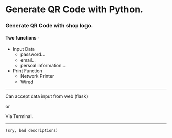 Generate QR Code with Python.
===

### Generate QR Code with shop logo.
#### Two functions - 
+ Input Data
  + password...
  + email...
  + persoal information...
+ Print Function
  + Network Printer
  + Wired
  
---

Can accept data input from web (flask) 

or

Via Terminal.

---


`(sry, bad descriptions)`
